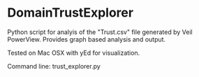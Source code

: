DomainTrustExplorer
====================

Python script for analyis of the "Trust.csv" file generated by Veil PowerView. Provides graph based analysis and output. 

Tested on Mac OSX with yEd for visualization. 

Command line: trust_explorer.py <csvfile>
